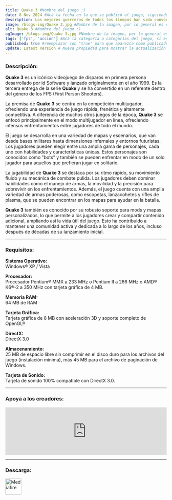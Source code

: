 ```yaml
---
title: Quake 3 #Nombre del juego :)
date: 8 Nov 2024 #Acá la fecha en la que se publicó el juego, siguiendo este formato: Dia "30", Mes "Oct", Año "2024" = como debe quedar: 30 Oct 2024
description: Los mejores guerreros de todos los tiempos han sido convocados para combatir y entretener a una antigua raza alienígena. Empuña diversas armas y potenciadores, y lucha por la gloria contra combatientes despiadados en este frenético FPS para uno o varios jugadores. #Acá una mini descripción del juego
image: /blogs-img/Quake 3.jpg #Nombre de la imagen, por lo general es exactamente el mismo nombre que el juego excluyendo lo ":" (Dos puntos)
alt: Quake 3 #Nombre del juego :)
ogImage: /blogs-img/Quake 3.jpg #Nombre de la imagen, por lo general es exactamente el mismo nombre que el juego excluyendo lo ":" (Dos puntos)
tags: ['fps', 'acción'] #Acá la categoría o categorías del juego, si es más de una se coloca en este formato: ['categoría1', 'categoría2']
published: true #reemplazar con "true" para que aparezca como publicado
update: Latest Version # Nueva propiedad para mostrar la actualización | Formato: v1.0.0
---
```


<!--En VSCode seleccionando una palabra, por ejemplo: "Quake 3" y apretando Ctrl+F2 se seleccionan todas las palabras iguales-->

### Descripción:
**Quake 3** es un icónico videojuego de disparos en primera persona desarrollado por id Software y lanzado originalmente en el año 1999. Es la tercera entrega de la serie **Quake** y se ha convertido en un referente dentro del género de los FPS (First Person Shooters).

La premisa de **Quake 3** se centra en la competición multijugador, ofreciendo una experiencia de juego rápida, frenética y altamente competitiva. A diferencia de muchos otros juegos de la época, **Quake 3** se enfocó principalmente en el modo multijugador en línea, ofreciendo intensos enfrentamientos entre jugadores de todo el mundo.

El juego se desarrolla en una variedad de mapas y escenarios, que van desde bases militares hasta dimensiones infernales y entornos futuristas. Los jugadores pueden elegir entre una amplia gama de personajes, cada uno con habilidades y características únicas. Estos personajes son conocidos como "bots" y también se pueden enfrentar en modo de un solo jugador para aquellos que prefieran jugar en solitario.

La jugabilidad de **Quake 3** se destaca por su ritmo rápido, su movimiento fluido y su mecánica de combate pulida. Los jugadores deben dominar habilidades como el manejo de armas, la movilidad y la precisión para sobrevivir en los enfrentamientos. Además, el juego cuenta con una amplia variedad de armas poderosas, como escopetas, lanzacohetes y rifles de plasma, que se pueden encontrar en los mapas para ayudar en la batalla.

**Quake 3** también es conocido por su robusto soporte para mods y mapas personalizados, lo que permite a los jugadores crear y compartir contenido adicional, ampliando así la vida útil del juego. Esto ha contribuido a mantener una comunidad activa y dedicada a lo largo de los años, incluso después de décadas de su lanzamiento inicial.
<!--Prompt para Chat-GPT: Hazme una descripción para el juego "Quake 3" y cada que menciones "Quake 3" ponlo en negrita -->

---

### Requisitos:
**Sistema Operativo:**  
Windows® XP / Vista

**Procesador:**  
Procesador Pentium® MMX a 233 MHz o Pentium II a 266 MHz o AMD® K6®-2 a 350 MHz con tarjeta gráfica de 4 MB.

**Memoria RAM:**  
64 MB de RAM

**Tarjeta Gráfica:**  
Tarjeta gráfica de 8 MB con aceleración 3D y soporte completo de OpenGL®

**DirectX:**  
DirectX 3.0

**Almacenamiento:**  
25 MB de espacio libre sin comprimir en el disco duro para los archivos del juego (instalación mínima), más 45 MB para el archivo de paginación de Windows.

**Tarjeta de Sonido:**  
Tarjeta de sonido 100% compatible con DirectX 3.0.

<!--Si falta o sobra un requisito se quita o se agrega manteniendo el mismo formato-->

---

### Apoya a los creadores:
<iframe src="https://store.steampowered.com/widget/2200/" frameborder="0" style="background-color: transparent; width: 100% !important; aspect-ratio: 646 / 190;"></iframe>

<!--Reemplazar los numeros (AppID) del juego (en este caso 2668510) por el numero (AppID) correspondiente con el juego a publicar-->
<!--El AppID se encuentra en la URL del Juego en Steam-->

---

### Descarga:

[<img src="https://gist.github.com/cxmeel/0dbc95191f239b631c3874f4ccf114e2/raw/download.svg" alt="Mediafire" height="50" />](https://www.mediafire.com/file/w3h46qtil1gqds0/Quake+III.zip/file)

<!-- # se debe reemplazar por el link de descarga-->

<!--NOMBRE-DEL-SERVICIO se debe reemplazar por el servicio donde está subido el juego-->